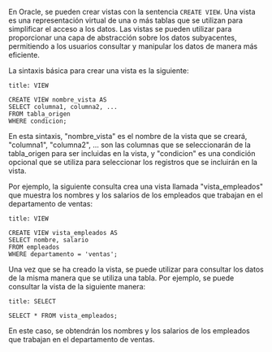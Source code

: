 En Oracle, se pueden crear vistas con la sentencia `CREATE VIEW`. Una vista es una representación virtual de una o más tablas que se utilizan para simplificar el acceso a los datos. Las vistas se pueden utilizar para proporcionar una capa de abstracción sobre los datos subyacentes, permitiendo a los usuarios consultar y manipular los datos de manera más eficiente.

La sintaxis básica para crear una vista es la siguiente:

```ad-important
title: VIEW
```
```
CREATE VIEW nombre_vista AS
SELECT columna1, columna2, ...
FROM tabla_origen
WHERE condicion;
```

En esta sintaxis, "nombre_vista" es el nombre de la vista que se creará, "columna1", "columna2", ... son las columnas que se seleccionarán de la tabla_origen para ser incluidas en la vista, y "condicion" es una condición opcional que se utiliza para seleccionar los registros que se incluirán en la vista.

Por ejemplo, la siguiente consulta crea una vista llamada "vista_empleados" que muestra los nombres y los salarios de los empleados que trabajan en el departamento de ventas:

```ad-example
title: VIEW
```
```
CREATE VIEW vista_empleados AS
SELECT nombre, salario
FROM empleados
WHERE departamento = 'ventas';
```

Una vez que se ha creado la vista, se puede utilizar para consultar los datos de la misma manera que se utiliza una tabla. Por ejemplo, se puede consultar la vista de la siguiente manera:

```ad-info
title: SELECT
```
```
SELECT * FROM vista_empleados;
```

En este caso, se obtendrán los nombres y los salarios de los empleados que trabajan en el departamento de ventas.